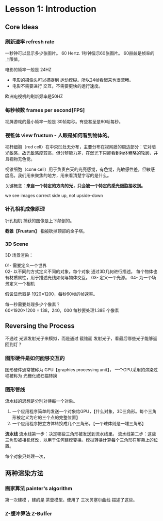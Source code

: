 

# Lesson 1: Introduction 

## Core Ideas

### 刷新速率 refresh rate
一秒钟可以显示多少张图片。
60 Hertz. 1秒钟显示60张图片。
60赫兹是帧率的上限值。

电影的帧率一般是 24HZ     

 - 电影的摄像头可以捕捉到 运动模糊。所以24帧看起来也很流畅。
 - 电影不需要进行 交互，不需要更快的运行速度。

 欧洲电视机的刷新频率是50HZ

### 每秒帧数 frames per second[FPS]
视屏游戏的最小帧率一般是 30帧每秒。有些甚至是60帧每秒。

### 视锥体 view frustum - 人眼是如何看到物体的。

视杆细胞（rod cell）在中央凹处无分布，主要分布在视网膜的周边部分：它对暗光敏感，故光敏感度较高，但分辨能力差，在弱光下只能看到物体粗略的轮廓，并且视物无色觉。

视锥细胞（cone cell）用于负责白天的光亮感觉，有色觉，光敏感性差，但敏感度高。我们用来聚焦的地方，用来看清楚字写的是什么。

关键概念：**来自一个特定的方向的光，只会被一个特定的感光细胞接收到。**

we see images correct side up, not upside-down

### 针孔相机成像原理

针孔相机 捕获的图像是上下颠倒的。

**截锥【Frustum】** 指被砍掉顶部的金子塔。

### 3D Scene

3D 场景渲染：

01- 需要定义一个世界  
02- 以不同的方式定义不同的对象，每个对象 通过3D几何进行描述。
每个物体也有材质属性，用于描述光线如何与物体交互。
03- 定义一个光源。
04- 为一个场景定义一个相机

假设显示器是 1920×1200，每秒60帧的帧速率。

每一秒需要处理多少个像素？  
60×1920×1200 = 138，240，000
每秒要处理1.38E 个像素

## Reversing the Process

不通过 光源发射光子来模拟，而是通过 截锥面 发射光子，看最后哪些光子能够返回到灯？



### 图形硬件是如何能够交互的

图形硬件通常被称为 GPU【graphics processing unit】，
一个GPU采用的渲染过程被称为 光栅化或扫描转换

### 图形管线

流水线的思想是分别对待每一个对象。

1. 一个应用程序简单的发送一个对象给GPU，【什么对象，3D三角形。每个三角形被定义为它的三个点的完整位置】
2. 一个应用程序把立方体转换成几个三角形。【一个球体则是一堆三角形】

**流水线**
流水线第一步：决定哪些三角形被发送到流水线里。
流水线第二步：这些三角形被相机修改，以用于任何建模变换。模拟转换计算每个三角形在屏幕上的位置。

每个对象只处理一次，

## 两种渲染方法

### 画家算法 painter's algorithm

第一次建模 ，建的是 茶壶模型。使用了 三次贝塞尔曲线 描述了这些。

### Z-缓冲算法 Z-Buffer